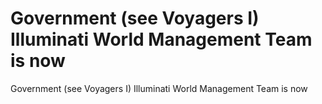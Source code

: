 # Government (see Voyagers I) Illuminati World Management Team is now

Government (see Voyagers I) Illuminati World Management Team is now